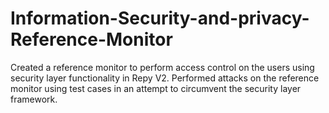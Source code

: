 # Information-Security-and-privacy-Reference-Monitor

Created a reference monitor to perform access control on the users using security layer functionality in Repy V2.
Performed attacks on the reference monitor using test cases in an attempt to circumvent the security layer framework. 
